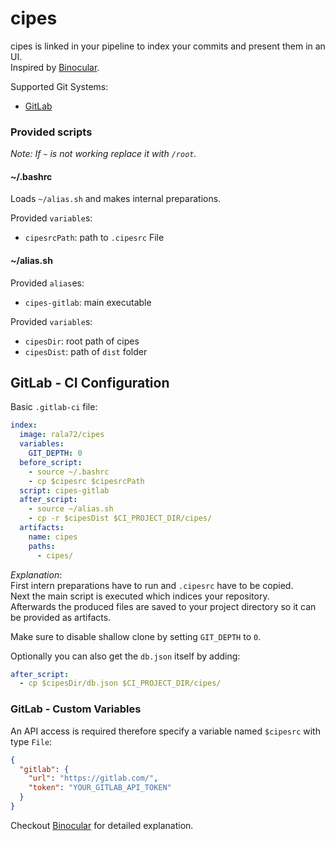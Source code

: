 # cipes

cipes is linked in your pipeline
to index your commits and present them in an UI.\
Inspired by [Binocular](https://github.com/INSO-TUWien/Binocular).

Supported Git Systems:
- [GitLab](https://gitlab.com)

### Provided scripts

_Note: If `~` is not working replace it with `/root`._

#### ~/.bashrc

Loads `~/alias.sh` and makes internal preparations.

Provided `variable`s:
- `cipesrcPath`: path to `.cipesrc` File

#### ~/alias.sh

Provided `alias`es:
- `cipes-gitlab`: main executable

Provided `variable`s:
- `cipesDir`: root path of cipes
- `cipesDist`: path of `dist` folder

## GitLab - CI Configuration
Basic `.gitlab-ci` file:
```yaml
index:
  image: rala72/cipes
  variables:
    GIT_DEPTH: 0
  before_script:
    - source ~/.bashrc
    - cp $cipesrc $cipesrcPath
  script: cipes-gitlab
  after_script:
    - source ~/alias.sh
    - cp -r $cipesDist $CI_PROJECT_DIR/cipes/
  artifacts:
    name: cipes
    paths:
      - cipes/
```

*Explanation*:\
First intern preparations have to run and
`.cipesrc` have to be copied.\
Next the main script is executed 
which indices your repository.\
Afterwards the produced files
are saved to your project directory
so it can be provided as artifacts.

Make sure to disable shallow clone
by setting `GIT_DEPTH` to `0`.

Optionally you can also get the `db.json` itself by adding:
```yaml
after_script:
  - cp $cipesDir/db.json $CI_PROJECT_DIR/cipes/
```

### GitLab - Custom Variables
An API access is required therefore
specify a variable named `$cipesrc` with type `File`:
```json
{
  "gitlab": {
    "url": "https://gitlab.com/",
    "token": "YOUR_GITLAB_API_TOKEN"
  }
}
```

Checkout [Binocular](https://github.com/INSO-TUWien/Binocular)
for detailed explanation.
